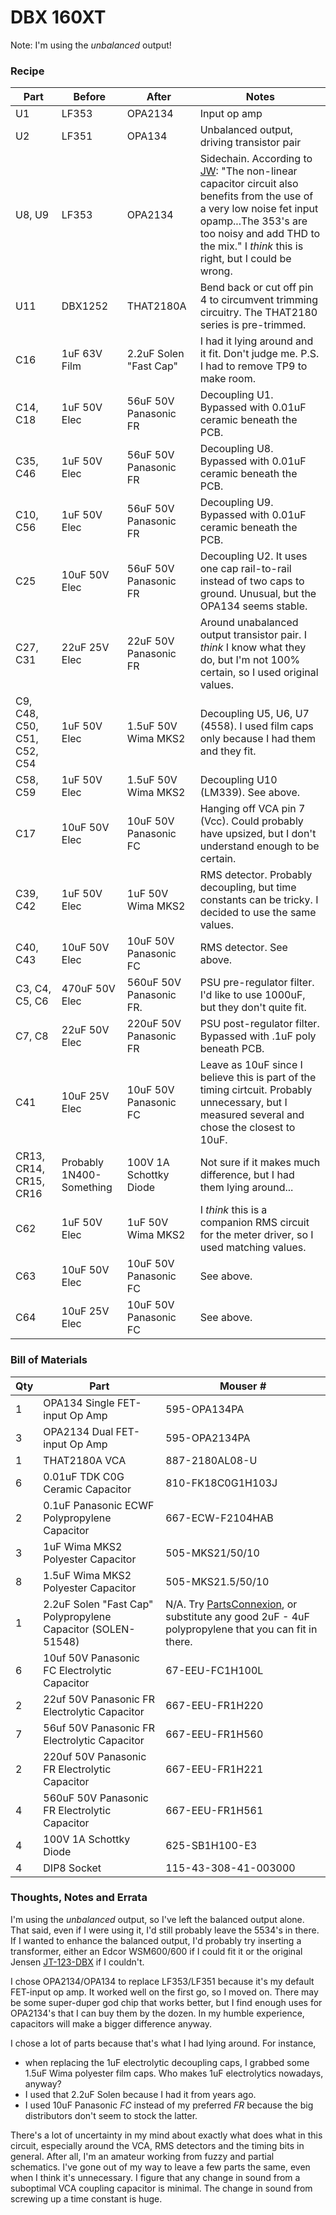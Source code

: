 # DBX 160XT

Note: I'm using the _unbalanced_ output!

### Recipe

| Part | Before  | After     | Notes |
| ---- | ------- | --------- | ----- |
| U1   | LF353   | OPA2134   | Input op amp |
| U2   | LF351   | OPA134    | Unbalanced output, driving transistor pair |
| U8, U9 | LF353   | OPA2134   | Sidechain. According to [JW](http://www.gearslutz.com/board/geekslutz-forum/53182-dbx-160xt-mods-schematic.html): "The non-linear capacitor circuit also benefits from the use of a very low noise fet input opamp...The 353's are too noisy and add THD to the mix." I _think_ this is right, but I could be wrong. |
| U11  | DBX1252 | THAT2180A | Bend back or cut off pin 4 to circumvent trimming circuitry. The THAT2180 series is pre-trimmed. |
| C16  | 1uF 63V Film | 2.2uF Solen "Fast Cap" | I had it lying around and it fit. Don't judge me. P.S. I had to remove TP9 to make room. |
| C14, C18 | 1uF 50V Elec | 56uF 50V Panasonic FR | Decoupling U1. Bypassed with 0.01uF ceramic beneath the PCB. |
| C35, C46 | 1uF 50V Elec | 56uF 50V Panasonic FR | Decoupling U8. Bypassed with 0.01uF ceramic beneath the PCB. |
| C10, C56 | 1uF 50V Elec | 56uF 50V Panasonic FR | Decoupling U9. Bypassed with 0.01uF ceramic beneath the PCB. |
| C25 | 10uF 50V Elec | 56uF 50V Panasonic FR | Decoupling U2. It uses one cap rail-to-rail instead of two caps to ground. Unusual, but the OPA134 seems stable. |
| C27, C31 | 22uF 25V Elec | 22uF 50V Panasonic FR | Around unabalanced output transistor pair. I _think_ I know what they do, but I'm not 100% certain, so I used original values. |
| C9, C48, C50, C51, C52, C54 | 1uF 50V Elec | 1.5uF 50V Wima MKS2 | Decoupling U5, U6, U7 (4558). I used film caps only because I had them and they fit. |
| C58, C59 | 1uF 50V Elec | 1.5uF 50V Wima MKS2 | Decoupling U10 (LM339). See above. |
| C17 | 10uF 50V Elec | 10uF 50V Panasonic FC | Hanging off VCA pin 7 (Vcc). Could probably have upsized, but I don't understand enough to be certain. |
| C39, C42 | 1uF 50V Elec | 1uF 50V Wima MKS2 | RMS detector. Probably decoupling, but time constants can be tricky. I decided to use the same values. |
| C40, C43 | 10uF 50V Elec | 10uF 50V Panasonic FC | RMS detector. See above. |
| C3, C4, C5, C6 | 470uF 50V Elec | 560uF 50V Panasonic FR. | PSU pre-regulator filter. I'd like to use 1000uF, but they don't quite fit. |
| C7, C8 | 22uF 50V Elec | 220uF 50V Panasonic FR | PSU post-regulator filter. Bypassed with .1uF poly beneath PCB. |
| C41 | 10uF 25V Elec | 10uF 50V Panasonic FC | Leave as 10uF since I believe this is part of the timing cirtcuit. Probably unnecessary, but I measured several and chose the closest to 10uF. |
| CR13, CR14, CR15, CR16   | Probably 1N400-Something | 100V 1A Schottky Diode | Not sure if it makes much difference, but I had them lying around... |
| C62 | 1uF 50V Elec | 1uF 50V Wima MKS2 |  I _think_ this is a companion RMS circuit for the meter driver, so I used matching values. |
| C63 | 10uF 50V Elec | 10uF 50V Panasonic FC |  See above. |
| C64 | 10uF 25V Elec | 10uF 50V Panasonic FC | See above. |

### Bill of Materials

| Qty | Part  | Mouser #  |
| --- | --------------- | --------- |
| 1   | OPA134 Single FET-input Op Amp | 595-OPA134PA  |
| 3   | OPA2134  Dual FET-input Op Amp   | 595-OPA2134PA |
| 1   | THAT2180A VCA | 887-2180AL08-U |
| 6   | 0.01uF TDK C0G Ceramic Capacitor | 810-FK18C0G1H103J |
| 2   | 0.1uF Panasonic ECWF Polypropylene Capacitor | 667-ECW-F2104HAB |
| 3   | 1uF Wima MKS2 Polyester Capacitor | 505-MKS21/50/10 |
| 8   | 1.5uF Wima MKS2 Polyester Capacitor | 505-MKS21.5/50/10 |
| 1 | 2.2uF Solen "Fast Cap" Polypropylene Capacitor (SOLEN-51548) | N/A. Try [PartsConnexion](http://www.partsconnexion.com/capacitor_film_solen_pb.html), or substitute any good 2uF - 4uF polypropylene that you can fit in there. |
| 6 | 10uf 50V Panasonic FC Electrolytic Capacitor | 67-EEU-FC1H100L |
| 2 | 22uf 50V Panasonic FR Electrolytic Capacitor | 667-EEU-FR1H220 |
| 7 | 56uf 50V Panasonic FR Electrolytic Capacitor | 667-EEU-FR1H560 |
| 2 | 220uf 50V Panasonic FR Electrolytic Capacitor | 667-EEU-FR1H221 |
| 4 | 560uF 50V Panasonic FR Electrolytic Capacitor | 667-EEU-FR1H561 |
| 4 | 100V 1A Schottky Diode | 625-SB1H100-E3 |
| 4 | DIP8 Socket | 115-43-308-41-003000 |

### Thoughts, Notes and Errata

I'm using the _unbalanced_ output, so I've left the balanced output alone. That said, even if I were using it, I'd still probably leave the 5534's in there. If I wanted to enhance the balanced output, I'd probably try inserting a transformer, either an Edcor WSM600/600 if I could fit it or the original Jensen [JT-123-DBX](http://www.jensen-transformers.com/datashts/123dbx.pdf) if I couldn't.

I chose OPA2134/OPA134 to replace LF353/LF351 because it's my default FET-input op amp. It worked well on the first go, so I moved on. There may be some super-duper god chip that works better, but I find enough uses for OPA2134's that I can buy them by the dozen. In my humble experience, capacitors will make a bigger difference anyway.

I chose a lot of parts because that's what I had lying around. For instance, 
* when replacing the 1uF electrolytic decoupling caps, I grabbed some 1.5uF Wima polyester film caps. Who makes 1uF electrolytics nowadays, anyway? 
* I used that 2.2uF Solen because I had it from years ago. 
* I used 10uF Panasonic _FC_ instead of my preferred _FR_ because the big distributors don't seem to stock the latter.

There's a lot of uncertainty in my mind about exactly what does what in this circuit, especially around the VCA, RMS detectors and the timing bits in general. After all, I'm an amateur working from fuzzy and partial schematics. I've gone out of my way to leave a few parts the same, even when I think it's unnecessary. I figure that any change in sound from a suboptimal VCA coupling capacitor is minimal. The change in sound from screwing up a time constant is huge.

